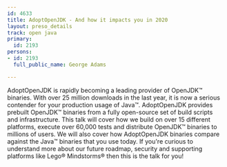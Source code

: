 ```yaml
---
id: 4633
title: AdoptOpenJDK - And how it impacts you in 2020
layout: preso_details
track: open java
primary:
  id: 2193
persons:
- id: 2193
  full_public_name: George Adams

---
```

AdoptOpenJDK is rapidly becoming a leading provider of OpenJDK™ binaries. With over 25 million downloads in the last year, it is now a serious contender for your production usage of Java™. AdoptOpenJDK provides prebuilt OpenJDK™ binaries from a fully open-source set of build scripts and infrastructure. This talk will cover how we build on over 15 different platforms, execute over 60,000 tests and distribute OpenJDK™ binaries to millions of users. We will also cover how AdoptOpenJDK binaries compare against the Java™ binaries that you use today. If you're curious to understand more about our future roadmap, security and supporting platforms like Lego® Mindstorms® then this is the talk for you!